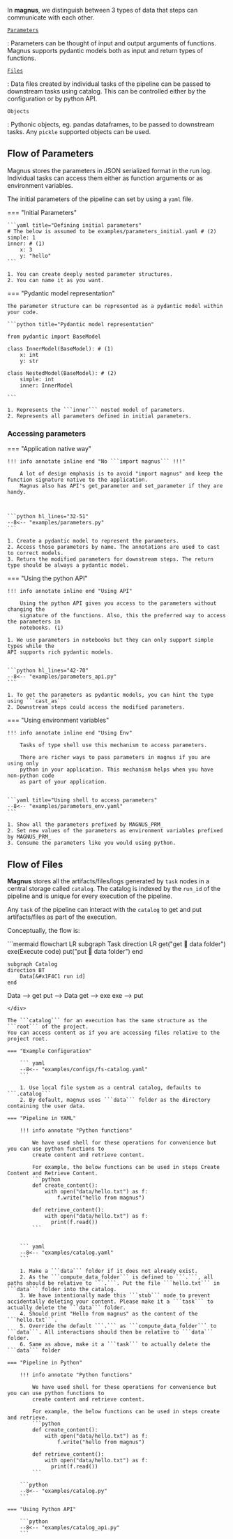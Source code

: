 In **magnus**, we distinguish between 3 types of data that steps can communicate with each other.

[`Parameters`](#flow_of_parameters)

:   Parameters can be thought of input and output arguments of functions. Magnus supports
pydantic models both as input and return types of functions.

[`Files`](#flow_of_files)

:   Data files created by individual tasks of the pipeline can be passed to downstream tasks
using catalog. This can be controlled either by the configuration or by python API.

`Objects`

:   Pythonic objects, eg. pandas dataframes, to be passed to downstream tasks. Any ```pickle```
supported objects can be used.

## Flow of Parameters

Magnus stores the parameters in JSON serialized format in the run log. Individual tasks can
access them either as function arguments or as environment variables.

The initial parameters of the pipeline can set by using a ```yaml``` file.

=== "Initial Parameters"

    ```yaml title="Defining initial parameters"
    # The below is assumed to be examples/parameters_initial.yaml # (2)
    simple: 1
    inner: # (1)
        x: 3
        y: "hello"
    ```

    1. You can create deeply nested parameter structures.
    2. You can name it as you want.

=== "Pydantic model representation"

    The parameter structure can be represented as a pydantic model within your code.

    ```python title="Pydantic model representation"

    from pydantic import BaseModel

    class InnerModel(BaseModel): # (1)
        x: int
        y: str

    class NestedModel(BaseModel): # (2)
        simple: int
        inner: InnerModel

    ```

    1. Represents the ```inner``` nested model of parameters.
    2. Represents all parameters defined in initial parameters.


### Accessing parameters


=== "Application native way"

    !!! info annotate inline end "No ```import magnus``` !!!"

        A lot of design emphasis is to avoid "import magnus" and keep the function signature native to the application.
        Magnus also has API's get_parameter and set_parameter if they are handy.



    ```python hl_lines="32-51"
    --8<-- "examples/parameters.py"
    ```

    1. Create a pydantic model to represent the parameters.
    2. Access those parameters by name. The annotations are used to cast to correct models.
    3. Return the modified parameters for downstream steps. The return type should be always a pydantic model.


=== "Using the python API"

    !!! info annotate inline end "Using API"

        Using the python API gives you access to the parameters without changing the
        signature of the functions. Also, this the preferred way to access the parameters in
        notebooks. (1)

    1. We use parameters in notebooks but they can only support simple types while the
    API supports rich pydantic models.


    ```python hl_lines="42-70"
    --8<-- "examples/parameters_api.py"
    ```

    1. To get the parameters as pydantic models, you can hint the type using ```cast_as```
    2. Downstream steps could access the modified parameters.


=== "Using environment variables"

    !!! info annotate inline end "Using Env"

        Tasks of type shell use this mechanism to access parameters.

        There are richer ways to pass parameters in magnus if you are using only
        python in your application. This mechanism helps when you have non-python code
        as part of your application.


    ```yaml title="Using shell to access parameters"
    --8<-- "examples/parameters_env.yaml"
    ```

    1. Show all the parameters prefixed by MAGNUS_PRM_
    2. Set new values of the parameters as environment variables prefixed by MAGNUS_PRM_
    3. Consume the parameters like you would using python.



## Flow of Files

<!-- !!! info annotate inline end "Intuition"

    The idea of a "data" folder to contain files/artifacts is not an idiosyncrasy of magnus.
    AWS Sagemaker pipelines have a similar concept and commonly found pattern in data science projects.
 -->

**Magnus** stores all the artifacts/files/logs generated by ```task``` nodes in a central storage called ```catalog```.
The catalog is indexed by the ```run_id``` of the pipeline and is unique for every execution of the pipeline.

Any ```task``` of the pipeline can interact with the ```catalog``` to get and put artifacts/files
as part of the execution.

Conceptually, the flow is:

<div class="annotate" markdown>
```mermaid
flowchart LR
    subgraph Task
        direction LR
        get("get
        &#x1F4C1 data folder")
        exe(Execute code)
        put("put
        &#x1F4C1 data folder")
    end

    subgraph Catalog
    direction BT
        Data[&#x1F4C1 run id]
    end
Data --> get
put --> Data
get --> exe
exe --> put
```
</div>

The ```catalog``` for an execution has the same structure as the ```root``` of the project.
You can access content as if you are accessing files relative to the project root.

=== "Example Configuration"

    ``` yaml
    --8<-- "examples/configs/fs-catalog.yaml"
    ```

    1. Use local file system as a central catalog, defaults to ```.catalog```
    2. By default, magnus uses ```data``` folder as the directory containing the user data.

=== "Pipeline in YAML"

    !!! info annotate "Python functions"

        We have used shell for these operations for convenience but you can use python functions to
        create content and retrieve content.

        For example, the below functions can be used in steps Create Content and Retrieve Content.
        ```python
        def create_content():
            with open("data/hello.txt") as f:
                f.write("hello from magnus")

        def retrieve_content():
            with open("data/hello.txt") as f:
              print(f.read())
        ```


    ``` yaml
    --8<-- "examples/catalog.yaml"
    ```

    1. Make a ```data``` folder if it does not already exist.
    2. As the ```compute_data_folder``` is defined to ```.```, all paths should be relative to ```.```. Put the file ```hello.txt``` in ```data``` folder into the catalog.
    3. We have intentionally made this ```stub``` node to prevent accidentally deleting your content. Please make it a ```task``` to actually delete the ```data``` folder.
    4. Should print "Hello from magnus" as the content of the ```hello.txt```.
    5. Override the default ```.``` as ```compute_data_folder``` to ```data```. All interactions should then be relative to ```data``` folder.
    6. Same as above, make it a ```task``` to actually delete the ```data``` folder

=== "Pipeline in Python"

    !!! info annotate "Python functions"

        We have used shell for these operations for convenience but you can use python functions to
        create content and retrieve content.

        For example, the below functions can be used in steps create and retrieve.
        ```python
        def create_content():
            with open("data/hello.txt") as f:
                f.write("hello from magnus")

        def retrieve_content():
            with open("data/hello.txt") as f:
              print(f.read())
        ```

    ```python
    --8<-- "examples/catalog.py"
    ```

=== "Using Python API"

    ```python
    --8<-- "examples/catalog_api.py"
    ```
